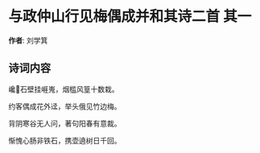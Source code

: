 # 与政仲山行见梅偶成并和其诗二首  其一

**作者**: 刘学箕

## 诗词内容

巉𪨷石壁挂崕嵬，烟槛风篁十数栽。

约客偶成花外迳，举头俄见竹边梅。

背阴寒谷无人问，著句阳春有意裁。

惭愧心肠非铁石，携壶遶树日千回。


